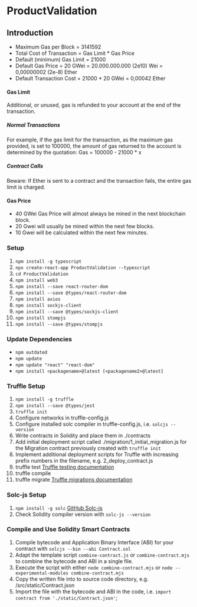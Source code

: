 # ProductValidation

## Introduction

- Maximum Gas per Block = 3141592
- Total Cost of Transaction = Gas Limit * Gas Price
- Default (minimum) Gas Limit = 21000
- Default Gas Price = 20 GWei = 20.000.000.000 (2e10) Wei = 0,00000002 (2e-8) Ether
- Default Transaction Cost = 21000 * 20 GWei = 0,00042 Ether

#### Gas Limit

Additional, or unused, gas is refunded to your account at the end of the transaction.

##### Normal Transactions

For example, if the gas limit for the transaction, as the maximum gas provided, is set to 100000, the amount of gas returned to the account is determined by the quotation: Gas = 100000 - 21000 * x

##### Contract Calls

Beware: If Ether is sent to a contract and the transaction fails, the entire gas limit is charged.

#### Gas Price

- 40 GWei Gas Price will almost always be mined in the next blockchain block.
- 20 Gwei will usually be mined within the next few blocks.
- 10 Gwei will be calculated within the next few minutes.

### Setup

1. `npm install -g typescript`
2. `npx create-react-app ProductValidation --typescript`
3. `cd ProductValidation`
4. `npm install web3`
5. `npm install --save react-router-dom`
6. `npm install --save @types/react-router-dom`
7. `npm install axios`
8. `npm install sockjs-client`
9. `npm install --save @types/sockjs-client`
10. `npm install stompjs`
11. `npm install --save @types/stompjs`

### Update Dependencies
- `npm outdated`
- `npm update`
- `npm update "react" "react-dom"`
- `npm install <packagename>@latest [<packagename2>@latest]`

### Truffle Setup
1. `npm install -g truffle`
2. `npm install --save @types/jest`
3. `truffle init`
4. Configure networks in truffle-config.js
5. Configure installed solc compiler in truffle-config.js, i.e. `solcjs --version`
6. Write contracts in Solidity and place them in ./contracts
7. Add initial deployment script called ./migration/1_initial_migration.js for the Migration contract previously created with `truffle init`
8. Implement additional deployment scripts for Truffle with increasing prefix numbers in the filename, e.g. 2_deploy_contract.js
9. truffle test [Truffle testing documentation](http://truffleframework.com/docs/getting_started/testing)
10. truffle compile
11. truffle migrate [Truffle migrations documentation](http://truffleframework.com/docs/getting_started/migrations)

### Solc-js Setup
1. `npm install -g solc` [GitHub Solc-js](https://github.com/ethereum/solc-js)
2. Check Solidity compiler version with `solc-js --version`

### Compile and Use Solidity Smart Contracts
1. Compile bytecode and Application Binary Interface (ABI) for your contract with `solcjs --bin --abi Contract.sol`
2. Adapt the template script `combine-contract.js` or `combine-contract.mjs` to combine the bytecode and ABI in a single file.
3. Execute the script with either `node combine-contract.mjs` or `node --experimental-modules combine-contract.mjs`
4. Copy the written file into to source code directory, e.g. /src/static/Contract.json
5. Import the file with the bytecode and ABI in the code, i.e. `import contract from './static/Contract.json'`;
